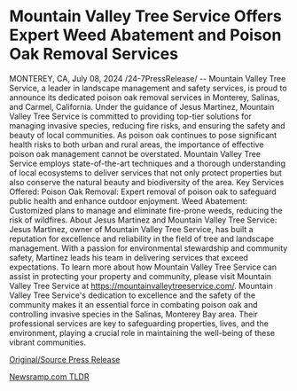 # Mountain Valley Tree Service Offers Expert Weed Abatement and Poison Oak Removal Services

MONTEREY, CA, July 08, 2024 /24-7PressRelease/ -- Mountain Valley Tree Service, a leader in landscape management and safety services, is proud to announce its dedicated poison oak removal services in Monterey, Salinas, and Carmel, California. Under the guidance of Jesus Martinez, Mountain Valley Tree Service is committed to providing top-tier solutions for managing invasive species, reducing fire risks, and ensuring the safety and beauty of local communities.  As poison oak continues to pose significant health risks to both urban and rural areas, the importance of effective poison oak management cannot be overstated. Mountain Valley Tree Service employs state-of-the-art techniques and a thorough understanding of local ecosystems to deliver services that not only protect properties but also conserve the natural beauty and biodiversity of the area.  Key Services Offered:  Poison Oak Removal: Expert removal of poison oak to safeguard public health and enhance outdoor enjoyment. Weed Abatement: Customized plans to manage and eliminate fire-prone weeds, reducing the risk of wildfires.  About Jesus Martinez and Mountain Valley Tree Service:  Jesus Martinez, owner of Mountain Valley Tree Service, has built a reputation for excellence and reliability in the field of tree and landscape management. With a passion for environmental stewardship and community safety, Martinez leads his team in delivering services that exceed expectations.  To learn more about how Mountain Valley Tree Service can assist in protecting your property and community, please visit Mountain Valley Tree Service at https://mountainvalleytreeservice.com/.  Mountain Valley Tree Service's dedication to excellence and the safety of the community makes it an essential force in combating poison oak and controlling invasive species in the Salinas, Monterey Bay area. Their professional services are key to safeguarding properties, lives, and the environment, playing a crucial role in maintaining the well-being of these vibrant communities. 

[Original/Source Press Release](https://www.24-7pressrelease.com/press-release/512312/mountain-valley-tree-service-offers-expert-weed-abatement-and-poison-oak-removal-services) 

[Newsramp.com TLDR](https://newsramp.com/None) 